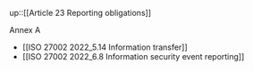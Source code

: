 up::[[Article 23 Reporting obligations]]

Annex A
- [[ISO 27002 2022_5.14 Information transfer]]
- [[ISO 27002 2022_6.8 Information security event reporting]]